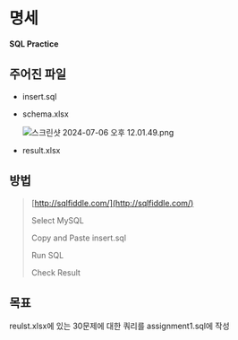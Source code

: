 # 명세   
**SQL Practice**

## 주어진 파일

- insert.sql
- schema.xlsx
    
    ![스크린샷 2024-07-06 오후 12.01.49.png](https://github.com/0214wnstjd/ITE2038/assets/109850168/da8cb325-ae41-403e-954d-d97d95c403b6)
    
- result.xlsx

## 방법

> [http://sqlfiddle.com/](http://sqlfiddle.com/)
> 
> Select MySQL
> 
> Copy and Paste insert.sql 
> 
> Run SQL
> 
> Check Result   

## 목표

reulst.xlsx에 있는 30문제에 대한 쿼리를 assignment1.sql에 작성
